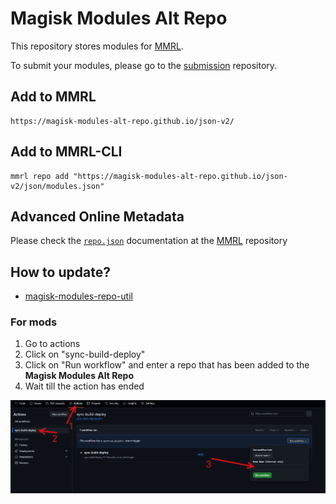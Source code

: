 [MMRL]: https://github.com/DerGoogler/MMRL

# Magisk Modules Alt Repo

This repository stores modules for [MMRL].

To submit your modules, please go to the [submission](https://github.com/Magisk-Modules-Alt-Repo/submission) repository.

## Add to MMRL

```
https://magisk-modules-alt-repo.github.io/json-v2/
```

## Add to MMRL-CLI

```shell
mmrl repo add "https://magisk-modules-alt-repo.github.io/json-v2/json/modules.json"
```

## Advanced Online Metadata

Please check the [`repo.json`](https://github.com/DerGoogler/MMRL/blob/master/docs/REPO-JSON.md) documentation at the [MMRL] repository

## How to update?

- [magisk-modules-repo-util](https://github.com/Googlers-Repo/magisk-modules-repo-util.git)

### For mods

1. Go to actions
2. Click on "sync-build-deploy"
3. Click on "Run workflow" and enter a repo that has been added to the **Magisk Modules Alt Repo**
4. Wait till the action has ended

![](assets/adding-guide.png)
